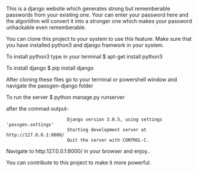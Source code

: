 This is a django website which generates strong but rememberable passwords from your existing one.
Your can enter your password here and the algoriithm will convert it into a stronger one which
makes your password unhackable even rememberable.

You can clone this project to your system to use this feature. 
Make sure that you have installed python3 and django framwork in your system.

To install python3 type in your terminal   $ apt-get install python3  

To install django   $ pip install django

After cloning these files  go to your terminal or powershell window and navigate the passgen-django folder

To run the server  $ python manage.py runserver

after the commad output-
                           
                           Django version 3.0.5, using settings 'passgen.settings'
                           Starting development server at http://127.0.0.1:8000/
                           Quit the server with CONTROL-C.
                           
                           
Navigate to http:127.0.0.1:8000/ in your browser and enjoy..

You can contribute to this project to make it more powerful.

                           
